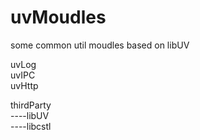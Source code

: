 # uvMoudles
some common util moudles based on libUV

uvLog<br>
uvIPC<br>
uvHttp<br>

thirdParty<br>
----libUV<br>
----libcstl<br>
